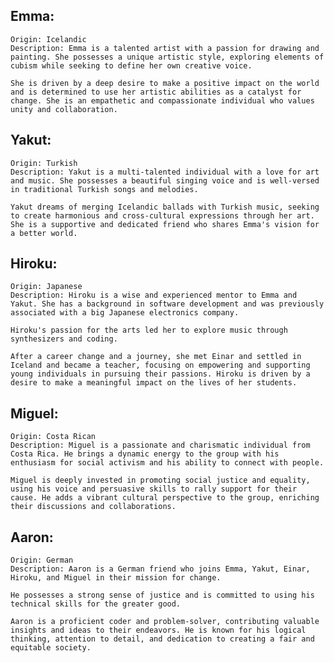 ## Emma:

    Origin: Icelandic
    Description: Emma is a talented artist with a passion for drawing and painting. She possesses a unique artistic style, exploring elements of cubism while seeking to define her own creative voice. 
    
    She is driven by a deep desire to make a positive impact on the world and is determined to use her artistic abilities as a catalyst for change. She is an empathetic and compassionate individual who values unity and collaboration.

## Yakut:

    Origin: Turkish
    Description: Yakut is a multi-talented individual with a love for art and music. She possesses a beautiful singing voice and is well-versed in traditional Turkish songs and melodies. 
    
    Yakut dreams of merging Icelandic ballads with Turkish music, seeking to create harmonious and cross-cultural expressions through her art. She is a supportive and dedicated friend who shares Emma's vision for a better world.

## Hiroku:

    Origin: Japanese
    Description: Hiroku is a wise and experienced mentor to Emma and Yakut. She has a background in software development and was previously associated with a big Japanese electronics company. 
    
    Hiroku's passion for the arts led her to explore music through synthesizers and coding. 
    
    After a career change and a journey, she met Einar and settled in Iceland and became a teacher, focusing on empowering and supporting young individuals in pursuing their passions. Hiroku is driven by a desire to make a meaningful impact on the lives of her students.

## Miguel:
    Origin: Costa Rican
    Description: Miguel is a passionate and charismatic individual from Costa Rica. He brings a dynamic energy to the group with his enthusiasm for social activism and his ability to connect with people.
    
    Miguel is deeply invested in promoting social justice and equality, using his voice and persuasive skills to rally support for their cause. He adds a vibrant cultural perspective to the group, enriching their discussions and collaborations.

## Aaron:
    Origin: German
    Description: Aaron is a German friend who joins Emma, Yakut, Einar, Hiroku, and Miguel in their mission for change. 
    
    He possesses a strong sense of justice and is committed to using his technical skills for the greater good. 
    
    Aaron is a proficient coder and problem-solver, contributing valuable insights and ideas to their endeavors. He is known for his logical thinking, attention to detail, and dedication to creating a fair and equitable society.